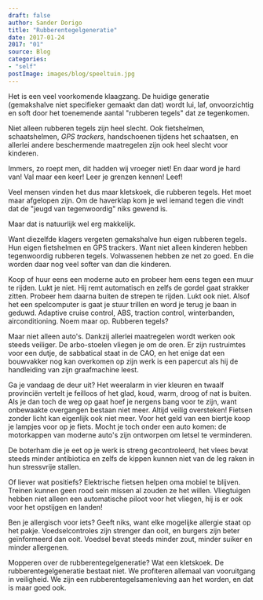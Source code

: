 ```yaml
---
draft: false
author: Sander Dorigo
title: "Rubberentegelgeneratie"
date: 2017-01-24
2017: "01"
source: Blog
categories:
- "self"
postImage: images/blog/speeltuin.jpg
---
```

Het is een veel voorkomende klaagzang. De huidige generatie (gemakshalve niet specifieker gemaakt dan dat) wordt lui, laf, onvoorzichtig en soft door het toenemende aantal "rubberen tegels" dat ze tegenkomen.

<!--more-->

Niet alleen rubberen tegels zijn heel slecht. Ook fietshelmen, schaatshelmen, _GPS trackers_, handschoenen tijdens het schaatsen, en allerlei andere beschermende maatregelen zijn ook heel slecht voor kinderen.

Immers, zo roept men, dit hadden wij vroeger niet! En daar word je hard van! Val maar een keer! Leer je grenzen kennen! Leef! 

Veel mensen vinden het dus maar kletskoek, die rubberen tegels. Het moet maar afgelopen zijn. Om de haverklap kom je wel iemand tegen die vindt dat de "jeugd van tegenwoordig" niks gewend is.

Maar dat is natuurlijk wel erg makkelijk.

Want diezelfde klagers vergeten gemakshalve hun eigen rubberen tegels. Hun eigen fietshelmen en GPS trackers. Want niet alleen kinderen hebben tegenwoordig rubberen tegels. Volwassenen hebben ze net zo goed. En die worden daar nog veel softer van dan die kinderen.

Koop of huur eens een moderne auto en probeer hem eens tegen een muur te rijden. Lukt je niet. Hij remt automatisch en zelfs de gordel gaat strakker zitten. Probeer hem daarna buiten de strepen te rijden. Lukt ook niet. Alsof het een spelcomputer is gaat je stuur trillen en word je terug je baan in geduwd. Adaptive cruise control, ABS, traction control, winterbanden, airconditioning. Noem maar op. Rubberen tegels?

Maar niet alleen auto's. Dankzij allerlei maatregelen wordt werken ook steeds veiliger. De arbo-stoelen vliegen je om de oren. Er zijn rustruimtes voor een dutje, de sabbatical staat in de CAO, en het enige dat een bouwvakker nog kan overkomen op zijn werk is een papercut als hij de handleiding van zijn graafmachine leest.

Ga je vandaag de deur uit? Het weeralarm in vier kleuren en twaalf provinciën vertelt je feilloos of het glad, koud, warm, droog of nat is buiten. Als je dan toch de weg op gaat hoef je nergens bang voor te zijn, want onbewaakte overgangen bestaan niet meer. Altijd veilig oversteken! Fietsen zonder licht kan eigenlijk ook niet meer. Voor het geld van een biertje koop je lampjes voor op je fiets. Mocht je toch onder een auto komen: de motorkappen van moderne auto's zijn ontworpen om letsel te verminderen.

De boterham die je eet op je werk is streng gecontroleerd, het vlees bevat steeds minder antibiotica en zelfs de kippen kunnen niet van de leg raken in hun stressvrije stallen.

Of liever wat positiefs? Elektrische fietsen helpen oma mobiel te blijven. Treinen kunnen geen rood sein missen al zouden ze het willen. Vliegtuigen hebben niet alleen een automatische piloot voor het vliegen, hij is er ook voor het opstijgen en landen!

Ben je allergisch voor iets? Geeft niks, want elke mogelijke allergie staat op het pakje. Voedselcontroles zijn strenger dan ooit, en burgers zijn beter geïnformeerd dan ooit. Voedsel bevat steeds minder zout, minder suiker en minder allergenen.

Mopperen over de rubberentegelgeneratie? Wat een kletskoek. De rubberentegelgeneratie bestaat niet. We profiteren allemaal van vooruitgang in veiligheid. We zijn een rubberentegelsamenleving aan het worden, en dat is maar goed ook.